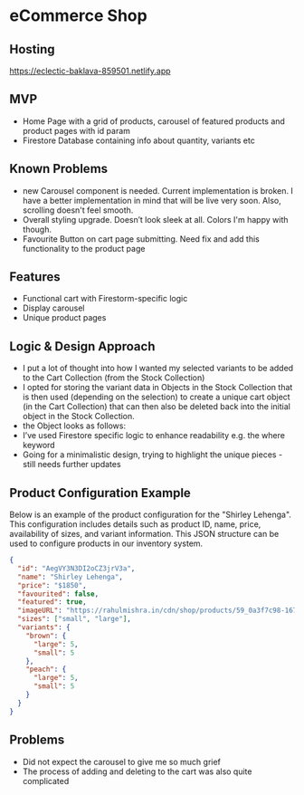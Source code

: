 # eCommerce Shop

## Hosting

https://eclectic-baklava-859501.netlify.app

## MVP

- Home Page with a grid of products, carousel of featured products and product pages with id param
- Firestore Database containing info about quantity, variants etc

## Known Problems

- new Carousel component is needed. Current implementation is broken. I have a better implementation in mind that will be live very soon. Also, scrolling doesn't feel smooth.
- Overall styling upgrade. Doesn’t look sleek at all. Colors I'm happy with though.
- Favourite Button on cart page submitting. Need fix and add this functionality to the product page

## Features

- Functional cart with Firestorm-specific logic
- Display carousel
- Unique product pages

## Logic & Design Approach
- I put a lot of thought into how I wanted my selected variants to be added to the Cart Collection (from the Stock Collection)
- I opted for storing the variant data in Objects in the Stock Collection that is then used (depending on the selection) to create a unique cart object (in the Cart Collection) that can then also be deleted back into the initial object in the Stock Collection.
- the Object looks as follows: 
- I’ve used Firestore specific logic to enhance readability e.g. the where keyword
- Going for a minimalistic design, trying to highlight the unique pieces - still needs further updates

## Product Configuration Example

Below is an example of the product configuration for the "Shirley Lehenga". This configuration includes details such as product ID, name, price, availability of sizes, and variant information. This JSON structure can be used to configure products in our inventory system.

```json
{
  "id": "AegVY3N3DI2oCZ3jrV3a",
  "name": "Shirley Lehenga",
  "price": "$1850",
  "favourited": false,
  "featured": true,
  "imageURL": "https://rahulmishra.in/cdn/shop/products/59_0a3f7c98-167f-48fe-a6c1-96cb740a4ab3_1800x1800.jpg?v=1663655695",
  "sizes": ["small", "large"],
  "variants": {
    "brown": {
      "large": 5,
      "small": 5
    },
    "peach": {
      "large": 5,
      "small": 5
    }
  }
}
```

## Problems
- Did not expect the carousel to give me so much grief
- The process of adding and deleting to the cart was also quite complicated 


